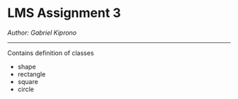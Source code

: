 # LMS Assignment 3

*Author: Gabriel Kiprono*

---

Contains definition of classes
- shape
- rectangle
- square
- circle